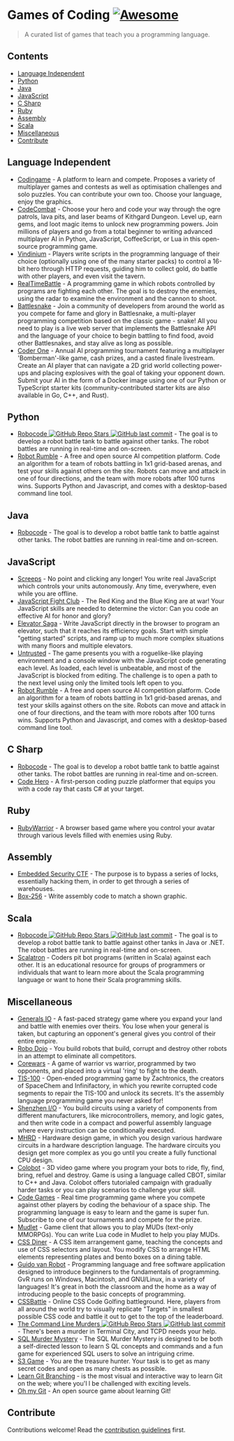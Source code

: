 # Games of Coding [![Awesome](https://awesome.re/badge.svg)](https://awesome.re)

> A curated list of games that teach you a programming language.


## Contents

- [Language Independent](#language-independent)
- [Python](#python)
- [Java](#java)
- [JavaScript](#javascript)
- [C Sharp](#c-sharp)
- [Ruby](#ruby)
- [Assembly](#assembly)
- [Scala](#scala)
- [Miscellaneous](#miscellaneous)
- [Contribute](#contribute)

## Language Independent

- [Codingame](https://www.codingame.com/home) - A platform to learn and compete. Proposes a variety of multiplayer games and contests as well as optimisation challenges and solo puzzles. You can contribute your own too. Choose your language, enjoy the graphics. 
- [CodeCombat](https://codecombat.com) - Choose your hero and code your way through the ogre patrols, lava pits, and laser beams of Kithgard Dungeon. Level up, earn gems, and loot magic items to unlock new programming powers. Join millions of players and go from a total beginner to writing advanced multiplayer AI in Python, JavaScript, CoffeeScript, or Lua in this open-source programming game.
- [Vindinium](https://www.codingame.com/multiplayer/bot-programming/vindinium) - Players write scripts in the programming language of their choice (optionally using one of the many starter packs) to control a 16-bit hero through HTTP requests, guiding him to collect gold, do battle with other players, and even visit the tavern.
- [RealTimeBattle](http://realtimebattle.sourceforge.net) - A programming game in which robots controlled by programs are fighting each other. The goal is to destroy the enemies, using the radar to examine the environment and the cannon to shoot. 
- [Battlesnake](https://play.battlesnake.com) - Join a community of developers from around the world as you compete for fame and glory in Battlesnake, a multi-player programming competition based on the classic game - snake! All you need to play is a live web server that implements the Battlesnake API and the language of your choice to begin battling to find food, avoid other Battlesnakes, and stay alive as long as possible.
- [Coder One](https://www.gocoder.one) - Annual AI programming tournament featuring a multiplayer 'Bomberman'-like game, cash prizes, and a casted finale livestream. Create an AI player that can navigate a 2D grid world collecting power-ups and placing explosives with the goal of taking your opponent down. Submit your AI in the form of a Docker image using one of our Python or TypeScript starter kits (community-contributed starter kits are also available in Go, C++, and Rust).

## Python

- [Robocode ![GitHub Repo Stars](https://img.shields.io/github/stars/turkishviking/Python-Robocode) ![GitHub last commit](https://img.shields.io/github/last-commit/turkishviking/Python-Robocode)](https://github.com/turkishviking/Python-Robocode) - The goal is to develop a robot battle tank to battle against other tanks. The robot battles are running in real-time and on-screen.
- [Robot Rumble](https://robotrumble.org/) - A free and open source AI competition platform. Code an algorithm for a team of robots battling in 1x1 grid-based arenas, and test your skills against others on the site. Robots can move and attack in one of four directions, and the team with more robots after 100 turns wins. Supports Python and Javascript, and comes with a desktop-based command line tool. 

## Java

- [Robocode](https://robocode.sourceforge.io) - The goal is to develop a robot battle tank to battle against other tanks. The robot battles are running in real-time and on-screen.


## JavaScript

- [Screeps](https://screeps.com) - No point and clicking any longer! You write real JavaScript which controls your units autonomously. Any time, everywhere, even while you are offline.
- [JavaScript Fight Club](https://jsfight.club) - The Red King and the Blue King are at war! Your JavaScript skills are needed to determine the victor: Can you code an effective AI for honor and glory?
- [Elevator Saga](http://play.elevatorsaga.com) - Write JavaScript directly in the browser to program an elevator, such that it reaches its efficiency goals. Start with simple "getting started" scripts, and ramp up to much more complex situations with many floors and multiple elevators.
- [Untrusted](https://alexnisnevich.github.io/untrusted) - The game presents you with a roguelike-like playing environment and a console window with the JavaScript code generating each level. As loaded, each level is unbeatable, and most of the JavaScript is blocked from editing. The challenge is to open a path to the next level using only the limited tools left open to you.
- [Robot Rumble](https://robotrumble.org/) - A free and open source AI competition platform. Code an algorithm for a team of robots battling in 1x1 grid-based arenas, and test your skills against others on the site. Robots can move and attack in one of four directions, and the team with more robots after 100 turns wins. Supports Python and Javascript, and comes with a desktop-based command line tool. 

## C Sharp

- [Robocode](http://robocode.sourceforge.io/robocode.dotnet) - The goal is to develop a robot battle tank to battle against other tanks. The robot battles are running in real-time and on-screen.
- [Code Hero](http://www.codehero.org) - A first-person coding puzzle platformer that equips you with a code ray that casts C# at your target.


## Ruby

- [RubyWarrior](https://www.bloc.io/ruby-warrior) - A browser based game where you control your avatar through various levels filled with enemies using Ruby.

## Assembly

- [Embedded Security CTF](https://microcorruption.com) - The purpose is to bypass a series of locks, essentially hacking them, in order to get through a series of warehouses.
- [Box-256](http://box-256.com) - Write assembly code to match a shown graphic.


## Scala

- [Robocode ![GitHub Repo Stars](https://img.shields.io/github/stars/d6y/scala-robot-dev) ![GitHub last commit](https://img.shields.io/github/last-commit/d6y/scala-robot-dev)](https://github.com/d6y/scala-robot-dev) - The goal is to develop a robot battle tank to battle against other tanks in Java or .NET. The robot battles are running in real-time and on-screen.
- [Scalatron](http://scalatron.github.io) - Coders pit bot programs (written in Scala) against each other. It is an educational resource for groups of programmers or individuals that want to learn more about the Scala programming language or want to hone their Scala programming skills.


## Miscellaneous

- [Generals IO](http://generals.io) - A fast-paced strategy game where you expand your land and battle with enemies over theirs. You lose when your general is taken, but capturing an opponent's general gives you control of their entire empire.
- [Robo Dojo](http://robodojo.club) - You build robots that build, corrupt and destroy other robots in an attempt to eliminate all competitors.
- [Corewars](http://www.corewars.org) - A game of warrior vs warrior, programmed by two opponents, and placed into a virtual 'ring' to fight to the death.
- [TIS-100](http://www.zachtronics.com/tis-100) - Open-ended programming game by Zachtronics, the creators of SpaceChem and Infinifactory, in which you rewrite corrupted code segments to repair the TIS-100 and unlock its secrets. It's the assembly language programming game you never asked for!
- [Shenzhen I/O](http://www.zachtronics.com/shenzhen-io) - You build circuits using a variety of components from different manufacturers, like microcontrollers, memory, and logic gates, and then write code in a compact and powerful assembly language where every instruction can be conditionally executed.
- [MHRD](http://store.steampowered.com/app/576030) - Hardware design game, in which you design various hardware circuits in a hardware description language. The hardware circuits you design get more complex as you go until you create a fully functional CPU design.
- [Colobot](https://colobot.info) - 3D video game where you program your bots to ride, fly, find, bring, refuel and destroy. Game is using a language called CBOT, similar to C++ and Java. Colobot offers tutorialed campaign with gradually harder tasks or you can play scenarios to challenge your skill.
- [Code Games](http://codegames.io/en) - Real time programming game where you compete against other players by coding the behaviour of a space ship. The programming language is easy to learn and the game is super fun. Subscribe to one of our tournaments and compete for the prize.
- [Mudlet](http://www.mudlet.org) - Game client that allows you to play MUDs (text-only MMORPGs). You can write Lua code in Mudlet to help you play MUDs.
- [CSS Diner](http://flukeout.github.io) - A CSS item arrangement game, teaching the concepts and use of CSS selectors and layout. You modify CSS to arrange HTML elements representing plates and bento boxes on a dining table.
- [Guido van Robot](http://gvr.sourceforge.net) - Programming language and free software application designed to introduce beginners to the fundamentals of programming. GvR runs on Windows, Macintosh, and GNU/Linux, in a variety of languages! It's great in both the classroom and the home as a way of introducing people to the basic concepts of programming.
- [CSSBattle](https://cssbattle.dev) -  Online CSS Code Golfing battleground. Here, players from all around the world try to visually replicate "Targets" in smallest possible CSS code and battle it out to get to the top of the leaderboard.
- [The Command Line Murders ![GitHub Repo Stars](https://img.shields.io/github/stars/veltman/clmystery) ![GitHub last commit](https://img.shields.io/github/last-commit/veltman/clmystery)](https://github.com/veltman/clmystery) - There's been a murder in Terminal City, and TCPD needs your help.
- [SQL Murder Mystery](https://mystery.knightlab.com/) - The SQL Murder Mystery is designed to be both a self-directed lesson to learn S
QL concepts and commands and a fun game for experienced SQL users to solve an intriguing crime.
- [S3 Game](http://s3game-level1.s3-website.us-east-2.amazonaws.com/) - You are the treasure hunter. Your task is to get as many secret
codes and open as many chests as possible.
- [Learn Git Branching](https://learngitbranching.js.org/) - is the most visual and interactive way to learn Git on the web; where you'l
l be challenged with exciting levels.
- [Oh my Git](https://ohmygit.org/) - An open source game about learning Git!



## Contribute

Contributions welcome! Read the [contribution guidelines](contributing.md) first.
